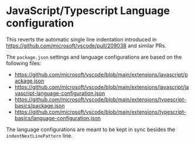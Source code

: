 # JavaScript/Typescript Language configuration

This reverts the automatic single line indentation introduced in https://github.com/microsoft/vscode/pull/209038 and similar PRs.

The `package.json` settings and language configurations are based on the following files:
- https://github.com/microsoft/vscode/blob/main/extensions/javascript/package.json
- https://github.com/microsoft/vscode/blob/main/extensions/javascript/javascript-language-configuration.json
- https://github.com/microsoft/vscode/blob/main/extensions/typescript-basics/package.json
- https://github.com/microsoft/vscode/blob/main/extensions/typescript-basics/language-configuration.json

The language configurations are meant to be kept in sync besides the `indentNextLinePattern` line.

